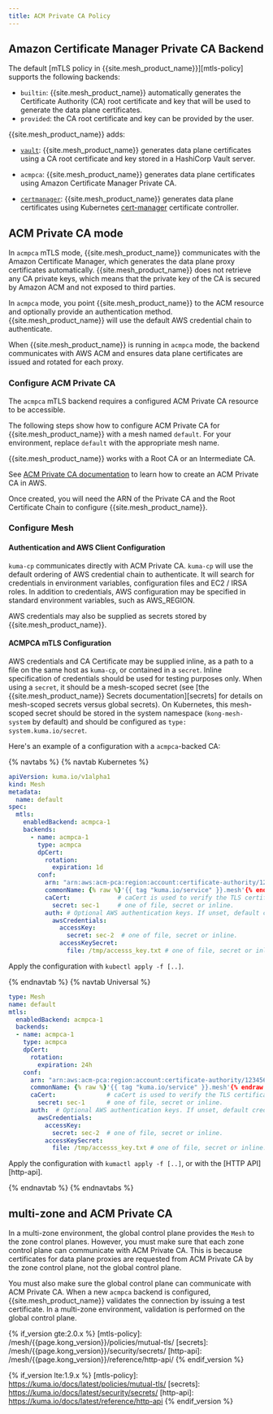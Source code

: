 ```yaml
---
title: ACM Private CA Policy
---
```


## Amazon Certificate Manager Private CA Backend

The default [mTLS policy in {{site.mesh_product_name}}][mtls-policy]
supports the following backends:

* `builtin`: {{site.mesh_product_name}} automatically generates the Certificate
Authority (CA) root certificate and key that will be used to generate the data
plane certificates.
* `provided`: the CA root certificate and key can be provided by the user.

{{site.mesh_product_name}} adds:

* [`vault`](/mesh/{{page.kong_version}}/features/vault): {{site.mesh_product_name}} generates data plane certificates
using a CA root certificate and key stored in a HashiCorp Vault
server.

* `acmpca`: {{site.mesh_product_name}} generates data plane certificates
using Amazon Certificate Manager Private CA.

* [`certmanager`](/mesh/{{page.kong_version}}/features/cert-manager): {{site.mesh_product_name}} generates data plane certificates
using Kubernetes [cert-manager](https://cert-manager.io) certificate controller.

## ACM Private CA mode

In `acmpca` mTLS mode, {{site.mesh_product_name}} communicates with the Amazon Certificate Manager,
which generates the data plane proxy certificates automatically.
{{site.mesh_product_name}} does not retrieve any CA private keys,
which means that the private key of the CA is secured by Amazon ACM and not exposed to third parties.

In `acmpca` mode, you point {{site.mesh_product_name}} to the
ACM resource and optionally provide an authentication method. {{site.mesh_product_name}}
will use the default AWS credential chain to authenticate.

When {{site.mesh_product_name}} is running in `acmpca` mode, the backend communicates with AWS ACM
and ensures data plane certificates are issued and rotated for each proxy.

### Configure ACM Private CA

The `acmpca` mTLS backend requires a configured ACM Private CA resource to be accessible.

The following steps show how to configure ACM Private CA for {{site.mesh_product_name}} with
 a mesh named `default`. For your environment, replace `default` with the appropriate mesh name.

{{site.mesh_product_name}} works with a Root CA or an Intermediate CA.

See [ACM Private CA documentation](https://aws.amazon.com/certificate-manager/private-certificate-authority/) to learn how to create an ACM Private CA in AWS.

Once created, you will need the ARN of the Private CA and the Root Certificate Chain to configure
{{site.mesh_product_name}}.

### Configure Mesh

#### Authentication and AWS Client Configuration
`kuma-cp` communicates directly with ACM Private CA. `kuma-cp` will use the default ordering
of AWS credential chain to authenticate. It will search for credentials in environment
variables, configuration files and EC2 / IRSA roles. In addition to credentials, AWS configuration
may be specified in standard environment variables, such as AWS_REGION.

AWS credentials may also be supplied as secrets stored by {{site.mesh_product_name}}.

#### ACMPCA mTLS Configuration

AWS credentials and CA Certificate may be supplied inline, as a path to a file on the
same host as `kuma-cp`, or contained in a `secret`. Inline specification of credentials should
be used for testing purposes only.
When using a `secret`, it should be a mesh-scoped
secret (see [the {{site.mesh_product_name}} Secrets documentation][secrets] for details
on mesh-scoped secrets versus global secrets). On Kubernetes, this mesh-scoped secret should be stored
in the system namespace (`kong-mesh-system` by default) and should be configured as `type: system.kuma.io/secret`.

Here's an example of a configuration with a `acmpca`-backed CA:

{% navtabs %}
{% navtab Kubernetes %}

```yaml
apiVersion: kuma.io/v1alpha1
kind: Mesh
metadata:
  name: default
spec:
  mtls:
    enabledBackend: acmpca-1
    backends:
      - name: acmpca-1
        type: acmpca
        dpCert:
          rotation:
            expiration: 1d
        conf:
          arn: "arn:aws:acm-pca:region:account:certificate-authority/12345678-1234-1234-1234-123456789012" # AWS ARN of the Private CA
          commonName: {% raw %}'{{ tag "kuma.io/service" }}.mesh'{% endraw %} # optional. If set, then commonName is added to the certificate. You can use "tag" directive to pick a tag which will be base for commonName. If unset, a Subject Alternative Name may be duplicated as Common Name.
          caCert:             # caCert is used to verify the TLS certificate presented by ACM.
            secret: sec-1     # one of file, secret or inline.
          auth: # Optional AWS authentication keys. If unset, default credential chain locations are searched.
            awsCredentials:
              accessKey:
                secret: sec-2  # one of file, secret or inline.
              accessKeySecret:
                file: /tmp/accesss_key.txt # one of file, secret or inline.
```

Apply the configuration with `kubectl apply -f [..]`.

{% endnavtab %}
{% navtab Universal %}

```yaml
type: Mesh
name: default
mtls:
  enabledBackend: acmpca-1
  backends:
  - name: acmpca-1
    type: acmpca
    dpCert:
      rotation:
        expiration: 24h
    conf:
      arn: "arn:aws:acm-pca:region:account:certificate-authority/12345678-1234-1234-1234-123456789012" # AWS ARN of the Private CA
      commonName: {% raw %}'{{ tag "kuma.io/service" }}.mesh'{% endraw %} # optional. If set, then commonName is added to the certificate. You can use "tag" directive to pick a tag which will be base for commonName. If unset, a Subject Alternative Name may be duplicated as Common Name.
      caCert:              # caCert is used to verify the TLS certificate presented by ACM.
        secret: sec-1      # one of file, secret or inline.
      auth:  # Optional AWS authentication keys. If unset, default credential chain locations are searched.
        awsCredentials:
          accessKey:
            secret: sec-2  # one of file, secret or inline.
          accessKeySecret:
            file: /tmp/accesss_key.txt # one of file, secret or inline.
```

Apply the configuration with `kumactl apply -f [..]`, or with the [HTTP API][http-api].

{% endnavtab %}
{% endnavtabs %}

## multi-zone and ACM Private CA

In a multi-zone environment, the global control plane provides the `Mesh` to the zone control planes. However, you must make sure that each zone control plane can communicate with ACM Private CA. This is because certificates for data plane proxies are requested from ACM Private CA by the zone control plane, not the global control plane.

You must also make sure the global control plane can communicate with ACM Private CA. When a new `acmpca` backend is configured, {{site.mesh_product_name}} validates the connection by issuing a test certificate. In a multi-zone environment, validation is performed on the global control plane.

<!-- links -->
{% if_version gte:2.0.x %}
[mtls-policy]: /mesh/{{page.kong_version}}/policies/mutual-tls/
[secrets]: /mesh/{{page.kong_version}}/security/secrets/
[http-api]: /mesh/{{page.kong_version}}/reference/http-api/
{% endif_version %}

{% if_version lte:1.9.x %}
[mtls-policy]: https://kuma.io/docs/latest/policies/mutual-tls/
[secrets]: https://kuma.io/docs/latest/security/secrets/
[http-api]: https://kuma.io/docs/latest/reference/http-api
{% endif_version %}
